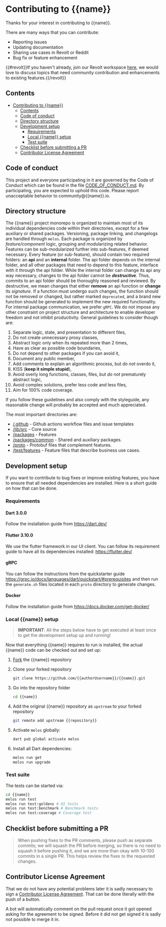 # Contributing to {{name}}

Thanks for your interest in contributing to {{name}}.

There are many ways that you can contribute:

- Reporting issues
- Updating documentation
- Sharing use cases in Revolt or Reddit
- Bug fix or feature enhancement

{{#revolt}}If you haven't already, join our Revolt workspace [here]({{revolt}}), we would love to discuss topics that need community contribution and enhancements to existing features.{{/revolt}}

## Contents

- [Contributing to {{name}}](#contributing-to-{{name}})
  - [Contents](#contents)
  - [Code of conduct](#code-of-conduct)
  - [Directory structure](#directory-structure)
  - [Development setup](#development-setup)
    - [Requirements](#requirements)
    - [Local {{name}} setup](#local-{{name}}-setup)
    - [Test suite](#test-suite)
  - [Checklist before submitting a PR](#checklist-before-submitting-a-pr)
  - [Contributor License Agreement](#contributor-license-agreement)

## Code of conduct

This project and everyone participating in it are governed by the Code of
Conduct which can be found in the file [CODE_OF_CONDUCT.md](CODE_OF_CONDUCT.md).
By participating, you are expected to uphold this code. Please report
unacceptable behavior to community@{{name}}.io.

## Directory structure

The {{name}} project monorepo is organized to maintain most of its individual dependencies code within their directories, except for a few auxiliary or shared packages. Versioning, package linking, and changelogs are handled through `melos`. Each package is organized by *feature/component* logic, grouping and modularizing related behavior. Features can be sub-modularized further into sub-features, if deemed necessary. Every feature (or sub-feature), should contain two required folders: an __api__ and an __internal__ folder. The api folder depends on the internal folder, and all other packages that need to depend to this feature, interface with it through the api folder. While the internal folder can change its api any way necessary, changes to the api folder cannot be *__destructive__*. Thus, commits to an api folder should be thoroughly reasoned and reviewed. By destructive, we mean changes that either __remove__ an api function or __change__ its *signature*. If a function must undergo such changes, the function should not be removed or changed, but rather marked `deprecated`, and a brand new function should be generated to implement the new required functionality. For internal package communication, we prefer `gRPC`. We do not impose any other constraint on project structure and architecture to enable developer freedom and not inhibit productivity. General guidelines to consider though are:

1. Separate logic, state, and presentation to different files,
2. Do not create unnecessary proxy classes,
3. Abstract logic only when its repeated more than 2 times,
4. Have as clear as possible code boundaries,
5. Do not depend to other packages if you can avoid it,
6. Document any public member,
7. Add comments to explain an algorithmic process, but *do not* overdo it,
8. KISS (__keep it simple stupid__),
9. Avoid overly long functions, classes, files, but *do not* prematurely abstract logic,
10. Avoid complex solutions, prefer less code and less files,
11. Aim for 100% code coverage.

If you follow these guidelines and also comply with the styleguide, any reasonable change will probably be accepted and much appreciated.

The most important directories are:

- [/.github](/.github) - Github actions workflow files and issue templates
- [/lib/src](/lib/src) - Core source
- [/packages](/packages) - Features
- [/packages/common](/packages/common) - Shared and auxiliary packages.
- [/proto](/proto) - Protobuf files that complement features.
- [/test/features](/test/features) - Feature files that describe business use cases.

## Development setup

If you want to contribute to bug fixes or improve existing features, you have to ensure that all needed
dependencies are installed. Here is a short guide on how that can be done.

### Requirements

#### Dart 3.0.0

Follow the installation guide from <https://dart.dev/>

#### Flutter 3.10.0

We use the flutter framework in our UI client. You can follow its requirement guide to have all its dependencies installed: <https://flutter.dev/>

#### gRPC

You can follow the instructions from the quickstarter guide <https://grpc.io/docs/languages/dart/quickstart/#prerequisites> and then run the `generate.sh` files located in each `proto` directory to generate changes.

#### Docker

Follow the installation guide from <https://docs.docker.com/get-docker/>

### Local {{name}} setup

> __IMPORTANT__: All the steps below have to get executed at least once to get the development setup up and running!

Now that everything {{name}} requires to run is installed, the actual {{name}} code can be
checked out and set up:

1. [Fork]({{repository}}) the {{name}} repository

2. Clone your forked repository

   ```bash
   git clone https://github.com/{{authorUsername}}/{{name}}.git
   ```

3. Go into the repository folder

   ```bash
   cd {{name}}
   ```

4. Add the original {{name}} repository as `upstream` to your forked repository

   ```bash
   git remote add upstream {{repository}}
   ```

5. Activate `melos` globally:

   ```bash
   dart pub global activate melos
   ```

6. Install all Dart dependencies:

   ```bash
   melos run get
   melos run upgrade
   ```

### Test suite

The tests can be started via:

```bash
cd {{name}}
melos run test
melos run test:goldens # UI tests
melos run test:benchmark # Benchmark tests
melos run test:coverage # Coverage test
```

## Checklist before submitting a PR

> When pushing fixes to the PR comments, please push as separate commits; we will squash the PR before merging, so there is no need to squash it before pushing it, and we are more than okay with 10-100 commits in a single PR. This helps review the fixes to the requested changes.

## Contributor License Agreement

That we do not have any potential problems later it is sadly necessary to sign a [Contributor License Agreement](CONTRIBUTOR_LICENSE_AGREEMENT.md). That can be done literally with the push of a button.

A bot will automatically comment on the pull request once it got opened asking for the agreement to be signed. Before it did not get signed it is sadly not possible to merge it in.
